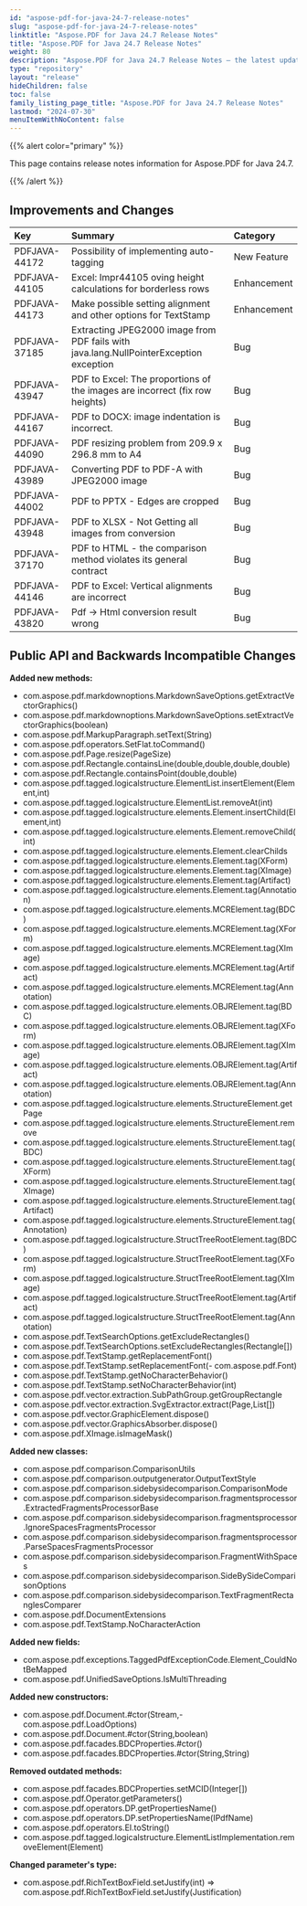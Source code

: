 ```yaml
---
id: "aspose-pdf-for-java-24-7-release-notes"
slug: "aspose-pdf-for-java-24-7-release-notes"
linktitle: "Aspose.PDF for Java 24.7 Release Notes"
title: "Aspose.PDF for Java 24.7 Release Notes"
weight: 80
description: "Aspose.PDF for Java 24.7 Release Notes – the latest updates and fixes."
type: "repository"
layout: "release"
hideChildren: false
toc: false
family_listing_page_title: "Aspose.PDF for Java 24.7 Release Notes"
lastmod: "2024-07-30"
menuItemWithNoContent: false
---
```


{{% alert color="primary" %}}

This page contains release notes information for Aspose.PDF for Java 24.7.

{{% /alert %}}
## **Improvements and Changes**

|**Key**|**Summary**|**Category**|
| :- | :- | :- |
|PDFJAVA-44172|Possibility of implementing auto-tagging|New Feature|
|PDFJAVA-44105|Excel: Impr44105 oving height calculations for borderless rows|Enhancement|
|PDFJAVA-44173|Make possible setting alignment and other options for TextStamp|Enhancement|
|PDFJAVA-37185|Extracting JPEG2000 image from PDF fails with java.lang.NullPointerException exception|Bug|
|PDFJAVA-43947|PDF to Excel: The proportions of the images are incorrect (fix row heights)|Bug|
|PDFJAVA-44167|PDF to DOCX: image indentation is incorrect.|Bug|
|PDFJAVA-44090|PDF resizing problem from 209.9 x 296.8 mm to A4|Bug|
|PDFJAVA-43989|Converting PDF to PDF-A with JPEG2000 image|Bug|
|PDFJAVA-44002|PDF to PPTX - Edges are cropped|Bug|
|PDFJAVA-43948|PDF to XLSX - Not Getting all images from conversion|Bug|
|PDFJAVA-37170|PDF to HTML - the comparison method violates its general contract|Bug|
|PDFJAVA-44146|PDF to Excel: Vertical alignments are incorrect|Bug|
|PDFJAVA-43820|Pdf -> Html conversion result wrong|Bug|


## **Public API and Backwards Incompatible Changes**



**Added new methods:**
- com.aspose.pdf.markdownoptions.MarkdownSaveOptions.getExtractVectorGraphics()
- com.aspose.pdf.markdownoptions.MarkdownSaveOptions.setExtractVectorGraphics(boolean)
- com.aspose.pdf.MarkupParagraph.setText(String)
- com.aspose.pdf.operators.SetFlat.toCommand()
- com.aspose.pdf.Page.resize(PageSize)
- com.aspose.pdf.Rectangle.containsLine(double,double,double,double)
- com.aspose.pdf.Rectangle.containsPoint(double,double)
- com.aspose.pdf.tagged.logicalstructure.ElementList.insertElement(Element,int)
- com.aspose.pdf.tagged.logicalstructure.ElementList.removeAt(int)
- com.aspose.pdf.tagged.logicalstructure.elements.Element.insertChild(Element,int)
- com.aspose.pdf.tagged.logicalstructure.elements.Element.removeChild(int)
- com.aspose.pdf.tagged.logicalstructure.elements.Element.clearChilds
- com.aspose.pdf.tagged.logicalstructure.elements.Element.tag(XForm)
- com.aspose.pdf.tagged.logicalstructure.elements.Element.tag(XImage)
- com.aspose.pdf.tagged.logicalstructure.elements.Element.tag(Artifact)
- com.aspose.pdf.tagged.logicalstructure.elements.Element.tag(Annotation)
- com.aspose.pdf.tagged.logicalstructure.elements.MCRElement.tag(BDC)
- com.aspose.pdf.tagged.logicalstructure.elements.MCRElement.tag(XForm)
- com.aspose.pdf.tagged.logicalstructure.elements.MCRElement.tag(XImage)
- com.aspose.pdf.tagged.logicalstructure.elements.MCRElement.tag(Artifact)
- com.aspose.pdf.tagged.logicalstructure.elements.MCRElement.tag(Annotation)
- com.aspose.pdf.tagged.logicalstructure.elements.OBJRElement.tag(BDC)
- com.aspose.pdf.tagged.logicalstructure.elements.OBJRElement.tag(XForm)
- com.aspose.pdf.tagged.logicalstructure.elements.OBJRElement.tag(XImage)
- com.aspose.pdf.tagged.logicalstructure.elements.OBJRElement.tag(Artifact)
- com.aspose.pdf.tagged.logicalstructure.elements.OBJRElement.tag(Annotation)
- com.aspose.pdf.tagged.logicalstructure.elements.StructureElement.getPage
- com.aspose.pdf.tagged.logicalstructure.elements.StructureElement.remove
- com.aspose.pdf.tagged.logicalstructure.elements.StructureElement.tag(BDC)
- com.aspose.pdf.tagged.logicalstructure.elements.StructureElement.tag(XForm)
- com.aspose.pdf.tagged.logicalstructure.elements.StructureElement.tag(XImage)
- com.aspose.pdf.tagged.logicalstructure.elements.StructureElement.tag(Artifact)
- com.aspose.pdf.tagged.logicalstructure.elements.StructureElement.tag(Annotation)
- com.aspose.pdf.tagged.logicalstructure.StructTreeRootElement.tag(BDC)
- com.aspose.pdf.tagged.logicalstructure.StructTreeRootElement.tag(XForm)
- com.aspose.pdf.tagged.logicalstructure.StructTreeRootElement.tag(XImage)
- com.aspose.pdf.tagged.logicalstructure.StructTreeRootElement.tag(Artifact)
- com.aspose.pdf.tagged.logicalstructure.StructTreeRootElement.tag(Annotation)
- com.aspose.pdf.TextSearchOptions.getExcludeRectangles()
- com.aspose.pdf.TextSearchOptions.setExcludeRectangles(Rectangle[])
- com.aspose.pdf.TextStamp.getReplacementFont()
- com.aspose.pdf.TextStamp.setReplacementFont(- com.aspose.pdf.Font)
- com.aspose.pdf.TextStamp.getNoCharacterBehavior()
- com.aspose.pdf.TextStamp.setNoCharacterBehavior(int)
- com.aspose.pdf.vector.extraction.SubPathGroup.getGroupRectangle
- com.aspose.pdf.vector.extraction.SvgExtractor.extract(Page,List<SubPathGroup>[])
- com.aspose.pdf.vector.GraphicElement.dispose()
- com.aspose.pdf.vector.GraphicsAbsorber.dispose()
- com.aspose.pdf.XImage.isImageMask()

**Added new classes:**
- com.aspose.pdf.comparison.ComparisonUtils
- com.aspose.pdf.comparison.outputgenerator.OutputTextStyle
- com.aspose.pdf.comparison.sidebysidecomparison.ComparisonMode
- com.aspose.pdf.comparison.sidebysidecomparison.fragmentsprocessor.ExtractedFragmentsProcessorBase
- com.aspose.pdf.comparison.sidebysidecomparison.fragmentsprocessor.IgnoreSpacesFragmentsProcessor
- com.aspose.pdf.comparison.sidebysidecomparison.fragmentsprocessor.ParseSpacesFragmentsProcessor
- com.aspose.pdf.comparison.sidebysidecomparison.FragmentWithSpaces
- com.aspose.pdf.comparison.sidebysidecomparison.SideBySideComparisonOptions
- com.aspose.pdf.comparison.sidebysidecomparison.TextFragmentRectanglesComparer
- com.aspose.pdf.DocumentExtensions
- com.aspose.pdf.TextStamp.NoCharacterAction

**Added new fields:**
- com.aspose.pdf.exceptions.TaggedPdfExceptionCode.Element_CouldNotBeMapped
- com.aspose.pdf.UnifiedSaveOptions.IsMultiThreading

**Added new constructors:**
- com.aspose.pdf.Document.#ctor(Stream,- com.aspose.pdf.LoadOptions)
- com.aspose.pdf.Document.#ctor(String,boolean)
- com.aspose.pdf.facades.BDCProperties.#ctor()
- com.aspose.pdf.facades.BDCProperties.#ctor(String,String)

**Removed outdated methods:**
- com.aspose.pdf.facades.BDCProperties.setMCID(Integer[])
- com.aspose.pdf.Operator.getParameters()
- com.aspose.pdf.operators.DP.getPropertiesName()
- com.aspose.pdf.operators.DP.setPropertiesName(IPdfName)
- com.aspose.pdf.operators.EI.toString()
- com.aspose.pdf.tagged.logicalstructure.ElementListImplementation.removeElement(Element)

**Changed parameter's type:**
- com.aspose.pdf.RichTextBoxField.setJustify(int) => com.aspose.pdf.RichTextBoxField.setJustify(Justification)


